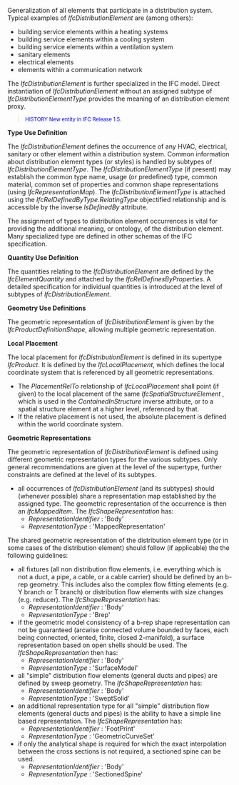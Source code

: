 ﻿Generalization of all elements that participate in a distribution system. Typical examples of _IfcDistributionElement_ are (among others):

* building service elements within a heating systems 
* building service elements within a cooling system 
* building service elements within a ventilation system 
* sanitary elements 
* electrical elements 
* elements within a communication network 

The _IfcDistributionElement_ is further specialized in the IFC model. Direct instantiation of _IfcDistributionElement_ without an assigned subtype of _IfcDistributionElementType_ provides the meaning of an distribution element proxy.

> <small><font color="#0000FF">HISTORY New entity in IFC
      Release 1.5.</font></small>

****Type Use Definition****

The _IfcDistributionElement_ defines the occurrence of any HVAC, electrical, sanitary or other element within a distribution system. Common information about distribution element types (or styles) is handled by subtypes of _IfcDistributionElementType_. The _IfcDistributionElementType_ (if present) may establish the common type name, usage (or predefined) type, common material, common set of properties and common shape representations (using _IfcRepresentationMap_). The _IfcDistributionElementType_ is attached using the _IfcRelDefinedByType.RelatingType_ objectified relationship and is accessible by the inverse _IsDefinedBy_ attribute.

The assignment of types to distribution element occurrences is vital for providing the additional meaning, or ontology, of the distribution element. Many specialized type are defined in other schemas of the IFC specification.

****Quantity Use Definition****

The quantities relating to the _IfcDistributionElement_ are defined by the _IfcElementQuantity_ and attached by the _IfcRelDefinesByProperties_. A detailed specification for individual quantities is introduced at the level of subtypes of _IfcDistributionElement_.

****Geometry Use Definitions****

The geometric representation of _IfcDistributionElement_ is given by the _IfcProductDefinitionShape_, allowing multiple geometric representation.

**Local Placement**

The local placement for _IfcDistributionElement_ is defined in its supertype _IfcProduct_. It is defined by the _IfcLocalPlacement_, which defines the local coordinate system that is referenced by all geometric representations.

* The _PlacementRelTo_ relationship of _IfcLocalPlacement_ shall point (if given) to the local placement of the same _IfcSpatialStructureElement_ , which is used in the _ContainedInStructure_ inverse attribute, or to a spatial structure element at a higher level, referenced by that. 
* If the relative placement is not used, the absolute placement is defined within the world coordinate system. 

**Geometric Representations**

The geometric representation of _IfcDistributionElement_ is defined using different geometric representation types for the various subtypes. Only general recommendations are given at the level of the supertype, further constraints are defined at the level of its subtypes.

* all occurrences of _IfcDistributionElement_ (and its subtypes) should (whenever possible) share a representation map established by the assigned type. The geometric representation of the occurrence is then an _IfcMappedItem_. The _IfcShapeRepresentation_ has: 
    *  _RepresentationIdentifier_ : 'Body' 
    *  _RepresentationType_ : 'MappedRepresentation' 

The shared geometric representation of the distribution element type (or in some cases of the distribution element) should follow (if applicable) the the following guidelines:

* all fixtures (all non distribution flow elements, i.e. everything which is not a duct, a pipe, a cable, or a cable carrier) should be defined by an b-rep geometry. This includes also the complex flow fitting elements (e.g. Y branch or T branch) or distribution flow elements with size changes (e.g. reducer). The _IfcShapeRepresentation_ has: 
    *  _RepresentationIdentifier_ : 'Body' 
    *  _RepresentationType_ : 'Brep' 
* if the geometric model consistency of a b-rep shape representation can not be guaranteed (arcwise connected volume bounded by faces, each being connected, oriented, finite, closed 2-manifold), a surface representation based on open shells should be used. The _IfcShapeRepresentation_ then has: 
    *  _RepresentationIdentifier_ : 'Body' 
    *  _RepresentationType_ : 'SurfaceModel' 
* all "simple" distribution flow elements (general ducts and pipes) are defined by sweep geometry. The _IfcShapeRepresentation_ has: 
    *  _RepresentationIdentifier_ : 'Body' 
    *  _RepresentationType_ : 'SweptSolid' 
* an additional representation type for all "simple" distribution flow elements (general ducts and pipes) is the ability to have a simple line based representation. The _IfcShapeRepresentation_ has: 
    *  _RepresentationIdentifier_ : 'FootPrint' 
    *  _RepresentationType_ : 'GeometricCurveSet' 
* if only the analytical shape is required for which the exact interpolation between the cross sections is not required, a sectioned spine can be used. 
    *  _RepresentationIdentifier_ : 'Body' 
    *  _RepresentationType_ : 'SectionedSpine'
